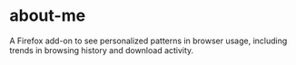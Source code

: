 about-me
========

A Firefox add-on to see personalized patterns in browser usage, including trends in browsing history and download activity. 
